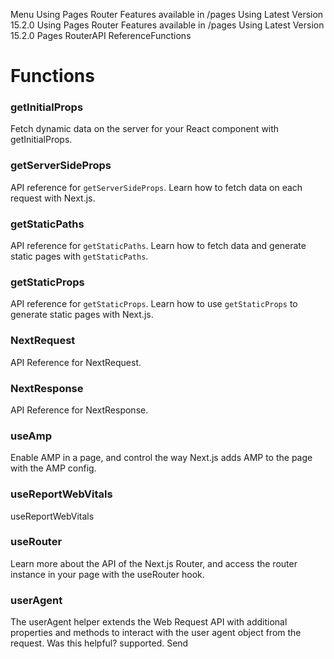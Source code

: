 Menu
Using Pages Router
Features available in /pages
Using Latest Version
15.2.0
Using Pages Router
Features available in /pages
Using Latest Version
15.2.0
Pages RouterAPI ReferenceFunctions
# Functions
### getInitialProps
Fetch dynamic data on the server for your React component with getInitialProps.
### getServerSideProps
API reference for `getServerSideProps`. Learn how to fetch data on each request with Next.js.
### getStaticPaths
API reference for `getStaticPaths`. Learn how to fetch data and generate static pages with `getStaticPaths`.
### getStaticProps
API reference for `getStaticProps`. Learn how to use `getStaticProps` to generate static pages with Next.js.
### NextRequest
API Reference for NextRequest.
### NextResponse
API Reference for NextResponse.
### useAmp
Enable AMP in a page, and control the way Next.js adds AMP to the page with the AMP config.
### useReportWebVitals
useReportWebVitals
### useRouter
Learn more about the API of the Next.js Router, and access the router instance in your page with the useRouter hook.
### userAgent
The userAgent helper extends the Web Request API with additional properties and methods to interact with the user agent object from the request.
Was this helpful?
supported.
Send
